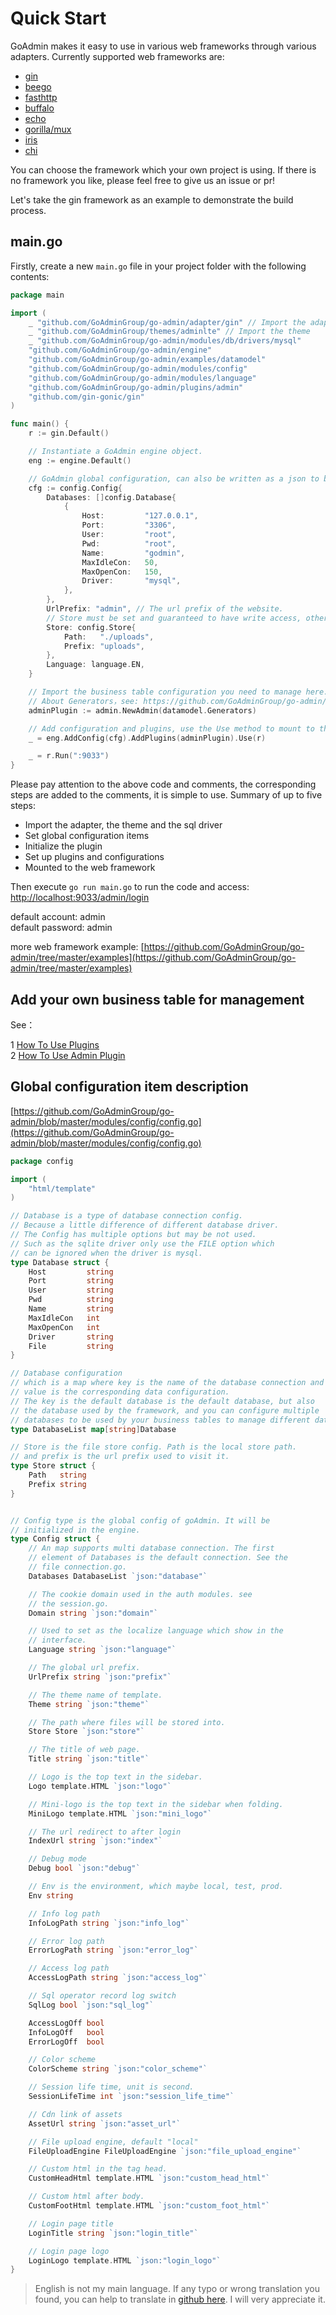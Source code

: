 # Quick Start

GoAdmin makes it easy to use in various web frameworks through various adapters. Currently supported web frameworks are:

* [gin](http://github.com/gin-gonic/gin)
* [beego](https://github.com/astaxie/beego)
* [fasthttp](https://github.com/valyala/fasthttp)
* [buffalo](https://github.com/gobuffalo/buffalo)
* [echo](https://github.com/labstack/echo)
* [gorilla/mux](http://github.com/gorilla/mux)
* [iris](https://github.com/kataras/iris)
* [chi](https://github.com/go-chi/chi)

You can choose the framework which your own project is using. If there is no framework you like, please feel free to give us an issue or pr!

Let's take the gin framework as an example to demonstrate the build process.

## main.go

Firstly, create a new `main.go` file in your project folder with the following contents:

```go
package main

import (
    _ "github.com/GoAdminGroup/go-admin/adapter/gin" // Import the adapter, it must be imported. If it is not imported, you need to define it yourself.
    _ "github.com/GoAdminGroup/themes/adminlte" // Import the theme
    _ "github.com/GoAdminGroup/go-admin/modules/db/drivers/mysql"
    "github.com/GoAdminGroup/go-admin/engine"
    "github.com/GoAdminGroup/go-admin/examples/datamodel"
    "github.com/GoAdminGroup/go-admin/modules/config"
    "github.com/GoAdminGroup/go-admin/modules/language"
    "github.com/GoAdminGroup/go-admin/plugins/admin"
    "github.com/gin-gonic/gin"
)

func main() {
    r := gin.Default()

    // Instantiate a GoAdmin engine object.
    eng := engine.Default()

    // GoAdmin global configuration, can also be written as a json to be imported.
    cfg := config.Config{
        Databases: []config.Database{
            {
                Host:         "127.0.0.1",
                Port:         "3306",
                User:         "root",
                Pwd:          "root",
                Name:         "godmin",
                MaxIdleCon:   50,
                MaxOpenCon:   150,
                Driver:       "mysql",
            },
        },
        UrlPrefix: "admin", // The url prefix of the website.
        // Store must be set and guaranteed to have write access, otherwise new administrator users cannot be added.
        Store: config.Store{
            Path:   "./uploads",
            Prefix: "uploads",
        },
        Language: language.EN,
    }

    // Import the business table configuration you need to manage here.
    // About Generators，see: https://github.com/GoAdminGroup/go-admin/blob/master/examples/datamodel/tables.go
    adminPlugin := admin.NewAdmin(datamodel.Generators)

    // Add configuration and plugins, use the Use method to mount to the web framework.
    _ = eng.AddConfig(cfg).AddPlugins(adminPlugin).Use(r)

    _ = r.Run(":9033")
}
```

Please pay attention to the above code and comments, the corresponding steps are added to the comments, it is simple to use. Summary of up to five steps:

* Import the adapter, the theme and the sql driver
* Set global configuration items
* Initialize the plugin
* Set up plugins and configurations
* Mounted to the web framework

Then execute `go run main.go` to run the code and access: [http://localhost:9033/admin/login](http://localhost:9033/admin/login)

default account: admin  
default password: admin

more web framework example: [https://github.com/GoAdminGroup/go-admin/tree/master/examples](https://github.com/GoAdminGroup/go-admin/tree/master/examples)

## Add your own business table for management

See：

1 [How To Use Plugins](https://github.com/GoAdminGroup/docs/tree/a7285aeef44a9fc42dbd84723277aec08f27d153/tr/plugins/plugins/README.md)  
2 [How To Use Admin Plugin](https://github.com/GoAdminGroup/docs/tree/a7285aeef44a9fc42dbd84723277aec08f27d153/tr/plugins/admin/README.md)

## Global configuration item description

[https://github.com/GoAdminGroup/go-admin/blob/master/modules/config/config.go](https://github.com/GoAdminGroup/go-admin/blob/master/modules/config/config.go)

```go
package config

import (
    "html/template"
)

// Database is a type of database connection config.
// Because a little difference of different database driver.
// The Config has multiple options but may be not used.
// Such as the sqlite driver only use the FILE option which
// can be ignored when the driver is mysql.
type Database struct {
    Host         string
    Port         string
    User         string
    Pwd          string
    Name         string
    MaxIdleCon   int
    MaxOpenCon   int
    Driver       string
    File         string
}

// Database configuration
// which is a map where key is the name of the database connection and 
// value is the corresponding data configuration.
// The key is the default database is the default database, but also 
// the database used by the framework, and you can configure multiple 
// databases to be used by your business tables to manage different databases.
type DatabaseList map[string]Database

// Store is the file store config. Path is the local store path.
// and prefix is the url prefix used to visit it.
type Store struct {
    Path   string
    Prefix string
}


// Config type is the global config of goAdmin. It will be
// initialized in the engine.
type Config struct {
    // An map supports multi database connection. The first
    // element of Databases is the default connection. See the
    // file connection.go.
    Databases DatabaseList `json:"database"`

    // The cookie domain used in the auth modules. see
    // the session.go.
    Domain string `json:"domain"`

    // Used to set as the localize language which show in the
    // interface.
    Language string `json:"language"`

    // The global url prefix.
    UrlPrefix string `json:"prefix"`

    // The theme name of template.
    Theme string `json:"theme"`

    // The path where files will be stored into.
    Store Store `json:"store"`

    // The title of web page.
    Title string `json:"title"`

    // Logo is the top text in the sidebar.
    Logo template.HTML `json:"logo"`

    // Mini-logo is the top text in the sidebar when folding.
    MiniLogo template.HTML `json:"mini_logo"`

    // The url redirect to after login
    IndexUrl string `json:"index"`

    // Debug mode
    Debug bool `json:"debug"`

    // Env is the environment, which maybe local, test, prod.
    Env string

    // Info log path
    InfoLogPath string `json:"info_log"`

    // Error log path
    ErrorLogPath string `json:"error_log"`

    // Access log path
    AccessLogPath string `json:"access_log"`

    // Sql operator record log switch
    SqlLog bool `json:"sql_log"`

    AccessLogOff bool
    InfoLogOff   bool
    ErrorLogOff  bool

    // Color scheme
    ColorScheme string `json:"color_scheme"`

    // Session life time, unit is second.
    SessionLifeTime int `json:"session_life_time"`

    // Cdn link of assets
    AssetUrl string `json:"asset_url"`

    // File upload engine, default "local"
    FileUploadEngine FileUploadEngine `json:"file_upload_engine"`

    // Custom html in the tag head.
    CustomHeadHtml template.HTML `json:"custom_head_html"`

    // Custom html after body.
    CustomFootHtml template.HTML `json:"custom_foot_html"`

    // Login page title
    LoginTitle string `json:"login_title"`

    // Login page logo
    LoginLogo template.HTML `json:"login_logo"`
}
```

> English is not my main language. If any typo or wrong translation you found, you can help to translate in [github here](https://github.com/GoAdminGroup/docs). I will very appreciate it.

